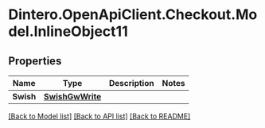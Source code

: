 # Dintero.OpenApiClient.Checkout.Model.InlineObject11

## Properties

Name | Type | Description | Notes
------------ | ------------- | ------------- | -------------
**Swish** | [**SwishGwWrite**](SwishGwWrite.md) |  | 

[[Back to Model list]](../README.md#documentation-for-models) [[Back to API list]](../README.md#documentation-for-api-endpoints) [[Back to README]](../README.md)


